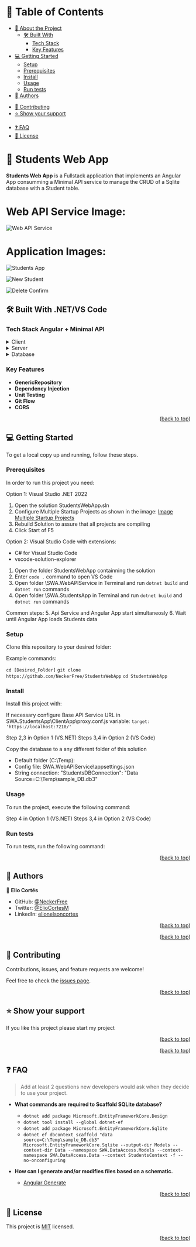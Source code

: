 <a name="readme-top"></a>

<!-- TABLE OF CONTENTS -->

# 📗 Table of Contents

- [📖 About the Project](#about-project)
  - [🛠 Built With](#built-with)
    - [Tech Stack](#tech-stack)
    - [Key Features](#key-features)
  <!-- - [🚀 Live Demo](#live-demo) -->
- [💻 Getting Started](#getting-started)
  - [Setup](#setup)
  - [Prerequisites](#prerequisites)
  - [Install](#install)
  - [Usage](#usage)
  - [Run tests](#run-tests)
  <!-- - [Deployment](#triangular_flag_on_post-deployment) -->
- [👥 Authors](#authors)
<!-- - [🔭 Future Features](#future-features) -->
- [🤝 Contributing](#contributing) 
- [⭐️ Show your support](#support)
<!-- - [🙏 Acknowledgements](#acknowledgements) -->
- [❓ FAQ](#faq)
- [📝 License](#license)

<!-- PROJECT DESCRIPTION -->

# 📖 Students Web App <a name="about-project"></a>

**Students Web App** is a Fullstack application that implements an Angular App consumming a Minimal API service to manage the CRUD of a Sqlite database with a Student table.

# Web API Service Image:
![Web API Service](https://user-images.githubusercontent.com/8497300/206936899-ae4fea5e-b1d1-4412-9a4b-1e63451f8bd5.png)

# Application Images:
![Students App](https://user-images.githubusercontent.com/8497300/206936932-df91a9bf-5c19-48b9-ac9e-d624780dbf04.png)

![New Student](https://user-images.githubusercontent.com/8497300/206936938-7a94f5d0-44a6-4c82-a9aa-290c97cd1c04.png)

![Delete Confirm](https://user-images.githubusercontent.com/8497300/206936946-d26408c0-de5d-470e-ac85-37dc91659a99.png)

## 🛠 Built With <a name="built-with">.NET/VS Code</a>

### Tech Stack <a name="tech-stack">Angular + Minimal API</a>

<details>
  <summary>Client</summary>
  <ul>
    <li><a href="https://learn.microsoft.com/en-us/visualstudio/javascript/tutorial-asp-net-core-with-angular?view=vs-2022">ASP.NET Core app with Angular</a></li>
    <li><a href="https://getbootstrap.com/docs/5.2/getting-started/introduction/">Bootstrap</a></li>
    <li><a href="https://angular.io/guide/form-validation">Angular Form Validation</a></li>
  </ul>
  </details>

<details>
  <summary>Server</summary>
  <ul>
    <li><a href="https://learn.microsoft.com/en-us/aspnet/core/fundamentals/minimal-apis?view=aspnetcore-7.0">Minimal API</a></li>
    <li><a href="https://learn.microsoft.com/en-us/aspnet/core/fundamentals/minimal-apis/openapi?view=aspnetcore-7.0">Open API Support(Swagger)</a></li>
    </ul>
</details>

<details>
<summary>Database</summary>
  <ul>
    <li><a href="https://learn.microsoft.com/en-us/ef/core/providers/sqlite/?tabs=dotnet-core-cli">SQLite EF Core Database Provider</a></li>
    <li><a href="https://learn.microsoft.com/en-us/ef/core/managing-schemas/scaffolding/?tabs=dotnet-core-cli">SQLite Scaffolding</a></li>
  </ul>
</details>

<!-- Features -->

### Key Features <a name="key-features"></a>

- **GenericRepository**
- **Dependency Injection**
- **Unit Testing**
- **Git Flow**
- **CORS**

<!-- <p align="right">(<a href="#readme-top">back to top</a>)</p> -->

<!-- LIVE DEMO -->

<!-- ## 🚀 Live Demo <a name="live-demo"></a> -->


<!-- - [Live Demo Link](https://yourdeployedapplicationlink.com) -->

<p align="right">(<a href="#readme-top">back to top</a>)</p>

<!-- GETTING STARTED -->

## 💻 Getting Started <a name="getting-started"></a>

To get a local copy up and running, follow these steps.

### Prerequisites

In order to run this project you need:

Option 1: Visual Studio .NET 2022 
1. Open the solution StudentsWebApp.sln
2. Configure Multiple Startup Projects as shown in the image:
[Image Multiple Startup Projects]()
3. Rebuild Solution to assure that all projects are compiling
4. Click Start of F5 

Option 2: Visual Studio Code with extensions:
- C# for Visual Studio Code
- vscode-solution-explorer
1. Open the folder StudentsWebApp containning the solution 
2. Enter `code .` command to open VS Code
3. Open folder \SWA.WebAPIService in Terminal and run `dotnet build` and `dotnet run` commands
4. Open folder \SWA.StudentsApp in Terminal and run `dotnet build` and `dotnet run` commands

Common steps:
5. Api Service and Angular App start simultaneosly
6. Wait until Angular App loads Students data

### Setup

Clone this repository to your desired folder:


Example commands:

  `cd [Desired_Folder]`
  `git clone https://github.com/NeckerFree/StudentsWebApp`
  `cd StudentsWebApp`

### Install

Install this project with:
 
If necessary configure Base API Service URL in 
SWA.StudentsApp\ClientApp\proxy.conf.js 
variable: `target: 'https://localhost:7210/'`

Step 2,3 in Option 1 (VS.NET)
Steps 3,4 in Option 2 (VS Code)

Copy the database to a any different folder of this solution 
- Default folder (C:\Temp\): 
- Config file: SWA.WebAPIService\appsettings.json
- String connection: "StudentsDBConnection": "Data Source=C:\\Temp\\sample_DB.db3"

### Usage

To run the project, execute the following command:

Step 4 in Option 1 (VS.NET)
Steps 3,4 in Option 2 (VS Code)

### Run tests

To run tests, run the following command:

<!--
Example command:

```sh
  bin/rails test test/models/article_test.rb
```
--->

<!-- ### Deployment

You can deploy this project using: -->


<p align="right">(<a href="#readme-top">back to top</a>)</p>

<!-- AUTHORS -->

## 👥 Authors <a name="authors"></a>

👤 **Elio Cortés**

- GitHub: [@NeckerFree](https://github.com/NeckerFree)
- Twitter: [@ElioCortesM](https://twitter.com/ElioCortesM)
- LinkedIn: [elionelsoncortes](https://www.linkedin.com/in/elionelsoncortes/)

<p align="right">(<a href="#readme-top">back to top</a>)</p>

<!-- FUTURE FEATURES -->

<!-- ## 🔭 Future Features <a name="future-features"></a> -->

<!-- - [ ] **[new_feature_1]**
- [ ] **[new_feature_2]**
- [ ] **[new_feature_3]** -->

<p align="right">(<a href="#readme-top">back to top</a>)</p>

<!-- CONTRIBUTING -->

## 🤝 Contributing <a name="contributing"></a>

Contributions, issues, and feature requests are welcome!

Feel free to check the [issues page](../../issues/).

<p align="right">(<a href="#readme-top">back to top</a>)</p>

<!-- SUPPORT -->

## ⭐️ Show your support <a name="support"></a>

If you like this project please start my project

<p align="right">(<a href="#readme-top">back to top</a>)</p>

<!-- ACKNOWLEDGEMENTS -->
<!-- 
## 🙏 Acknowledgments <a name="acknowledgements"></a>

> Give credit to everyone who inspired your codebase.

I would like to thank... -->

<p align="right">(<a href="#readme-top">back to top</a>)</p>

<!-- FAQ (optional) -->

## ❓ FAQ <a name="faq"></a>

> Add at least 2 questions new developers would ask when they decide to use your project.

- **What commands are required to Scaffold SQLite database?**

  - `dotnet add package Microsoft.EntityFrameworkCore.Design`
  - `dotnet tool install --global dotnet-ef`
  - `dotnet add package Microsoft.EntityFrameworkCore.Sqlite`
  - `dotnet ef dbcontext scaffold "data source=C:\Temp\sample_DB.db3" Microsoft.EntityFrameworkCore.Sqlite --output-dir Models --context-dir Data --namespace SWA.DataAccess.Models --context-namespace SWA.DataAccess.Data --context StudentsContext -f --no-onconfiguring`

- **How can I generate and/or modifies files based on a schematic.**

  - [Angular Generate](https://angular.io/cli/generate)

<p align="right">(<a href="#readme-top">back to top</a>)</p>

<!-- LICENSE -->

## 📝 License <a name="license"></a>

This project is [MIT](./LICENSE) licensed.

<p align="right">(<a href="#readme-top">back to top</a>)</p>
